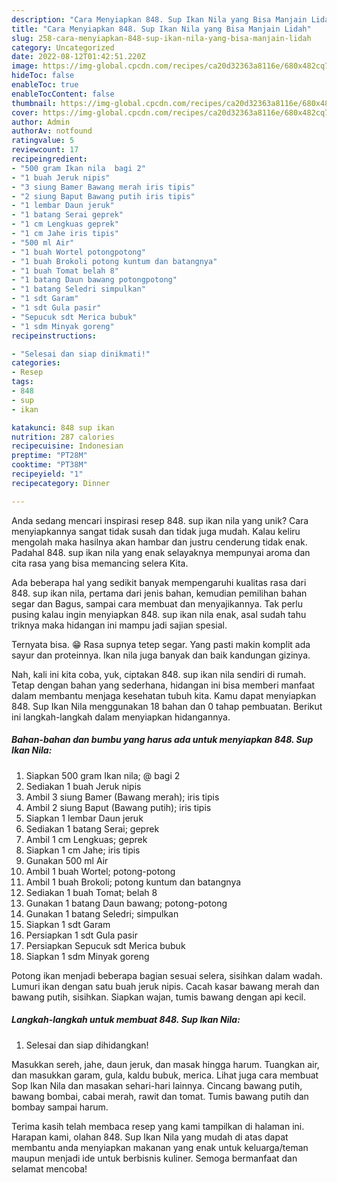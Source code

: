 ```yaml
---
description: "Cara Menyiapkan 848. Sup Ikan Nila yang Bisa Manjain Lidah"
title: "Cara Menyiapkan 848. Sup Ikan Nila yang Bisa Manjain Lidah"
slug: 258-cara-menyiapkan-848-sup-ikan-nila-yang-bisa-manjain-lidah
category: Uncategorized
date: 2022-08-12T01:42:51.220Z
image: https://img-global.cpcdn.com/recipes/ca20d32363a8116e/680x482cq70/848-sup-ikan-nila-foto-resep-utama.jpg
hideToc: false
enableToc: true
enableTocContent: false
thumbnail: https://img-global.cpcdn.com/recipes/ca20d32363a8116e/680x482cq70/848-sup-ikan-nila-foto-resep-utama.jpg
cover: https://img-global.cpcdn.com/recipes/ca20d32363a8116e/680x482cq70/848-sup-ikan-nila-foto-resep-utama.jpg
author: Admin
authorAv: notfound
ratingvalue: 5
reviewcount: 17
recipeingredient:
- "500 gram Ikan nila  bagi 2"
- "1 buah Jeruk nipis"
- "3 siung Bamer Bawang merah iris tipis"
- "2 siung Baput Bawang putih iris tipis"
- "1 lembar Daun jeruk"
- "1 batang Serai geprek"
- "1 cm Lengkuas geprek"
- "1 cm Jahe iris tipis"
- "500 ml Air"
- "1 buah Wortel potongpotong"
- "1 buah Brokoli potong kuntum dan batangnya"
- "1 buah Tomat belah 8"
- "1 batang Daun bawang potongpotong"
- "1 batang Seledri simpulkan"
- "1 sdt Garam"
- "1 sdt Gula pasir"
- "Sepucuk sdt Merica bubuk"
- "1 sdm Minyak goreng"
recipeinstructions:

- "Selesai dan siap dinikmati!"
categories:
- Resep
tags:
- 848
- sup
- ikan

katakunci: 848 sup ikan 
nutrition: 287 calories
recipecuisine: Indonesian
preptime: "PT28M"
cooktime: "PT38M"
recipeyield: "1"
recipecategory: Dinner

---
```





Anda sedang mencari inspirasi resep 848. sup ikan nila yang unik? Cara menyiapkannya sangat tidak susah dan tidak juga mudah. Kalau keliru mengolah maka hasilnya akan hambar dan justru cenderung tidak enak. Padahal 848. sup ikan nila yang enak selayaknya mempunyai aroma dan cita rasa yang bisa memancing selera Kita.





Ada beberapa hal yang sedikit banyak mempengaruhi kualitas rasa dari 848. sup ikan nila, pertama dari jenis bahan, kemudian pemilihan bahan segar dan Bagus, sampai cara membuat dan menyajikannya. Tak perlu pusing kalau ingin menyiapkan 848. sup ikan nila enak,      asal sudah tahu triknya maka hidangan ini mampu jadi sajian spesial.














Ternyata bisa. 😁 Rasa supnya tetep segar. Yang pasti makin komplit ada sayur dan proteinnya. Ikan nila juga banyak dan baik kandungan gizinya.






Nah, kali ini kita coba, yuk, ciptakan 848. sup ikan nila sendiri di rumah. Tetap dengan bahan yang sederhana, hidangan ini bisa memberi manfaat dalam membantu menjaga kesehatan tubuh kita. Kamu dapat menyiapkan 848. Sup Ikan Nila menggunakan 18 bahan dan 0 tahap pembuatan. Berikut ini langkah-langkah dalam menyiapkan hidangannya.

<!--inarticleads1-->

##### Bahan-bahan dan bumbu yang harus ada untuk menyiapkan 848. Sup Ikan Nila:

1. Siapkan 500 gram Ikan nila; @ bagi 2
1. Sediakan 1 buah Jeruk nipis
1. Ambil 3 siung Bamer (Bawang merah); iris tipis
1. Ambil 2 siung Baput (Bawang putih); iris tipis
1. Siapkan 1 lembar Daun jeruk
1. Sediakan 1 batang Serai; geprek
1. Ambil 1 cm Lengkuas; geprek
1. Siapkan 1 cm Jahe; iris tipis
1. Gunakan 500 ml Air
1. Ambil 1 buah Wortel; potong-potong
1. Ambil 1 buah Brokoli; potong kuntum dan batangnya
1. Sediakan 1 buah Tomat; belah 8
1. Gunakan 1 batang Daun bawang; potong-potong
1. Gunakan 1 batang Seledri; simpulkan
1. Siapkan 1 sdt Garam
1. Persiapkan 1 sdt Gula pasir
1. Persiapkan Sepucuk sdt Merica bubuk
1. Siapkan 1 sdm Minyak goreng


Potong ikan menjadi beberapa bagian sesuai selera, sisihkan dalam wadah. Lumuri ikan dengan satu buah jeruk nipis. Cacah kasar bawang merah dan bawang putih, sisihkan. Siapkan wajan, tumis bawang dengan api kecil. 

<!--inarticleads2-->

##### Langkah-langkah untuk membuat 848. Sup Ikan Nila:


1. Selesai dan siap dihidangkan!

Masukkan sereh, jahe, daun jeruk, dan masak hingga harum. Tuangkan air, dan masukkan garam, gula, kaldu bubuk, merica. Lihat juga cara membuat Sop Ikan Nila dan masakan sehari-hari lainnya. Cincang bawang putih, bawang bombai, cabai merah, rawit dan tomat. Tumis bawang putih dan bombay sampai harum. 

Terima kasih telah membaca resep yang kami tampilkan di halaman ini. Harapan kami, olahan 848. Sup Ikan Nila yang mudah di atas dapat membantu anda menyiapkan makanan yang enak untuk keluarga/teman maupun menjadi ide untuk berbisnis kuliner. Semoga bermanfaat dan selamat mencoba!
